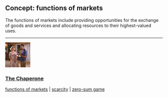 ## Concept: functions of markets

The functions of markets include providing opportunities for the exchange of goods and services and allocating resources to their highest-valued uses. 

<hr>
<div class="clip-listing">
<img src="media/icons/chaperone.jpg" alt="The Chaperone icon">

### [The Chaperone](../../clip/55/)

[functions of markets](/concept/functions-of-markets/) | [scarcity](/concept/scarcity/) | [zero-sum game](/concept/zero-sum-game/)
</div>

